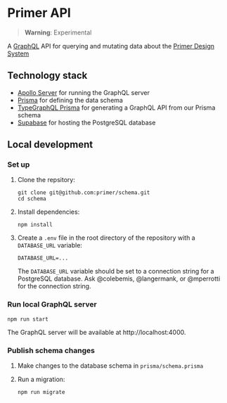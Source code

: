 # Primer API

> **Warning**: Experimental

A [GraphQL](https://graphql.org/) API for querying and mutating data about the [Primer Design System](https://primer.style)

## Technology stack
* [Apollo Server](https://www.apollographql.com/docs/apollo-server/) for running the GraphQL server
* [Prisma](https://www.prisma.io/) for defining the data schema
* [TypeGraphQL Prisma](https://prisma.typegraphql.com/) for generating a GraphQL API from our Prisma schema
* [Supabase](https://supabase.com) for hosting the PostgreSQL database

## Local development

### Set up

1. Clone the repsitory:

   ```shell
   git clone git@github.com:primer/schema.git
   cd schema
   ```

1. Install dependencies:

   ```shell
   npm install
   ```

1. Create a `.env` file in the root directory of the repository with a `DATABASE_URL` variable:

   ```shell
   DATABASE_URL=...
   ```

   The `DATABASE_URL` variable should be set to a connection string for a PostgreSQL database. Ask @colebemis, @langermank, or @mperrotti for the connection string.

### Run local GraphQL server

```shell
npm run start
```

The GraphQL server will be available at http://localhost:4000.

### Publish schema changes

1. Make changes to the database schema in `prisma/schema.prisma`

1. Run a migration:

   ```shell
   npm run migrate
   ```
